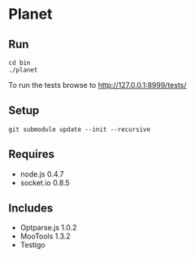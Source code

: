 # Planet

Run
---

	cd bin
	./planet

To run the tests browse to http://127.0.0.1:8999/tests/

Setup
-----

	git submodule update --init --recursive

Requires
--------

  - node.js 0.4.7
  - socket.io 0.8.5

Includes
--------

  - Optparse.js 1.0.2
  - MooTools 1.3.2
  - Testigo
